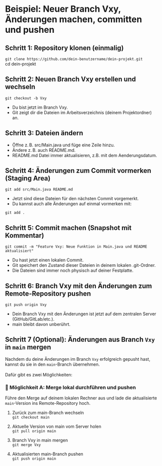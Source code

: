 # Beispiel: Neuer Branch Vxy, Änderungen machen, committen und pushen

## Schritt 1: Repository klonen (einmalig)

`git clone https://github.com/dein-benutzername/dein-projekt.git` <br>
cd dein-projekt

## Schritt 2: Neuen Branch Vxy erstellen und wechseln

`git checkout -b Vxy`

- Du bist jetzt im Branch Vxy.
- Git zeigt dir die Dateien im Arbeitsverzeichnis (deinem Projektordner) an.

## Schritt 3: Dateien ändern

- Öffne z. B. src/Main.java und füge eine Zeile hinzu.
- Ändere z. B. auch README.md.
- README.md Datei immer aktualisieren, z.B. mit dem Aenderungsdatum.

## Schritt 4: Änderungen zum Commit vormerken (Staging Area)

`git add src/Main.java README.md`

- Jetzt sind diese Dateien für den nächsten Commit vorgemerkt.
- Du kannst auch alle Änderungen auf einmal vormerken mit:

`git add .`

## Schritt 5: Commit machen (Snapshot mit Kommentar)

`git commit -m "Feature Vxy: Neue Funktion in Main.java und README aktualisiert"`
- Du hast jetzt einen lokalen Commit.
- Git speichert den Zustand dieser Dateien in deinem lokalen .git-Ordner.
- Die Dateien sind immer noch physisch auf deiner Festplatte.

## Schritt 6: Branch Vxy mit den Änderungen zum Remote-Repository pushen
`git push origin Vxy`
- Dein Branch Vxy mit den Änderungen ist jetzt auf dem zentralen Server (GitHub/GitLab/etc.).
- main bleibt davon unberührt.

## Schritt 7 (Optional): Änderungen aus Branch `Vxy` in `main` mergen

Nachdem du deine Änderungen im Branch `Vxy` erfolgreich gepusht hast, kannst du sie in den `main`-Branch übernehmen. <br>
<br>
Dafür gibt es zwei Möglichkeiten:

### 🔁 Möglichkeit A: Merge lokal durchführen und pushen

Führe den Merge auf deinem lokalen Rechner aus und lade die aktualisierte `main`-Version ins Remote-Repository hoch.


1. Zurück zum main-Branch wechseln <br>
`git checkout main`

2. Aktuelle Version von main vom Server holen <br>
`git pull origin main`

3. Branch Vxy in main mergen <br>
`git merge Vxy`

4. Aktualisierten main-Branch pushen <br>
`git push origin main`